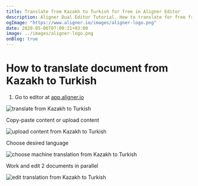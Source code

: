 ```yaml
---
title: Translate from Kazakh to Turkish for free in Aligner Editor
description: Aligner Dual Editor Tutorial. How to translate for free from Kazakh to Turkish. Aligner is multilingual document management platform. 
ogImage: "https://www.aligner.io/images/aligner-logo.png"
date: 2020-05-06T07:09:21+03:00
image: ../images/aligner-logo.png
onBlog: true
---
```


# How to translate document from Kazakh to Turkish

1. Go to editor at [app.aligner.io](https://app.aligner.io "Aligner App web page")

![translate from Kazakh to Turkish](../aligner-blank-editor.png "translate from Kazakh to Turkish")

Copy-paste content or upload content

![upload content from Kazakh to Turkish](../aligner-uploaded-document.png "upload content from Kazakh to Turkish")

Choose desired language

![choose machine translation from Kazakh to Turkish](../aligner-language-dropdown.png "choose machine translation from Kazakh to Turkish")

Work and edit 2 documents in parallel

![edit translation from Kazakh to Turkish](../aligner-double-sitded-editor.png "edit translation from Kazakh to Turkish")


